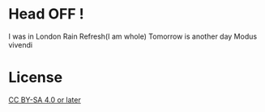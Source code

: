 # Head OFF !

I was in London
Rain
Refresh(I am whole)
Tomorrow is another day
Modus vivendi

# License

[CC BY-SA 4.0 or later](by-sa.markdown)

